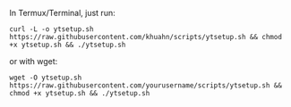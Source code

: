 In Termux/Terminal, just run: <BR>
```
curl -L -o ytsetup.sh https://raw.githubusercontent.com/khuahn/scripts/ytsetup.sh && chmod +x ytsetup.sh && ./ytsetup.sh
```
or with wget:
```
wget -O ytsetup.sh https://raw.githubusercontent.com/yourusername/scripts/ytsetup.sh && chmod +x ytsetup.sh && ./ytsetup.sh
```
